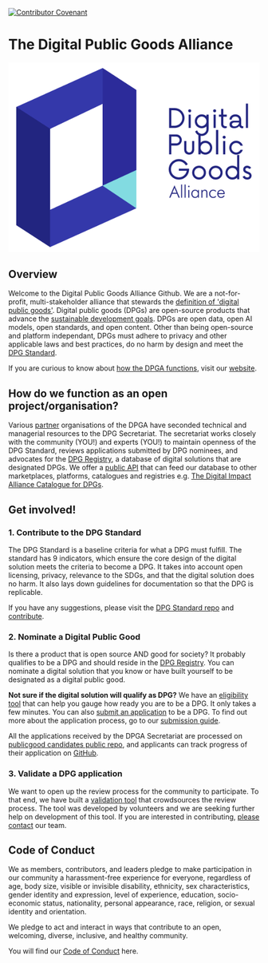 [![Contributor Covenant](https://img.shields.io/badge/Contributor%20Covenant-v2.0%20adopted-ff69b4.svg)](CODE_OF_CONDUCT.md)

# The Digital Public Goods Alliance
![DPG Cover Photo](https://github.com/DPGAlliance/.github/blob/main/profile/logo.png)

## Overview

Welcome to the Digital Public Goods Alliance Github. We are a not-for-profit, multi-stakeholder alliance that stewards the [definition of 'digital public goods'](https://digitalpublicgoods.net/digital-public-goods/). Digital public goods (DPGs) are open-source products that advance the [sustainable development goals](https://sdgs.un.org/#goal_section). DPGs are open data, open AI models, open standards, and open content. Other than being open-source and platform independant, DPGs must adhere to privacy and other applicable laws and best practices, do no harm by design and meet the [DPG Standard](https://github.com/DPGAlliance/DPG-Standard). 

If you are curious to know about [how the DPGA functions](https://digitalpublicgoods.net/what-we-do/), visit our [website](https://digitalpublicgoods.net/).

## How do we function as an open project/organisation? 
Various [partner](https://digitalpublicgoods.net/governance/) organisations of the DPGA have seconded technical and managerial resources to the DPG Secretariat. The secretariat works closely with the community (YOU!) and experts (YOU!) to maintain openness of the DPG Standard, reviews applications submitted by DPG nominees, and advocates for the [DPG Registry](https://digitalpublicgoods.net/registry/), a database of digital solutions that are designated DPGs. We offer a [public API](https://github.com/DPGAlliance/publicgoods-api) that can feed our database to other marketplaces, platforms, catalogues and registries e.g. [The Digital Impact Alliance Catalogue for DPGs](https://solutions.dial.community/).

## Get involved!
### 1. Contribute to the DPG Standard
The DPG Standard is a baseline criteria for what a DPG must fulfill. The standard has 9 indicators, which ensure the core design of the digital solution meets the criteria to become a DPG. It takes into account open licensing, privacy, relevance to the SDGs, and that the digital solution does no harm. It also lays down guidelines for documentation so that the DPG is replicable.

If you have any suggestions, please visit the [DPG Standard repo](https://github.com/DPGAlliance/DPG-Standard/) and [contribute](https://github.com/DPGAlliance/DPG-Standard/issues).

### 2. Nominate a Digital Public Good
Is there a product that is open source AND good for society? It probably qualifies to be a DPG and should reside in the [DPG Registry]([https://digitalpublicgoods.net/registry/]). You can nominate a digital solution that you know or have built yourself to be designated as a digital public good. 

**Not sure if the digital solution will qualify as DPG?** We have an [eligibility tool](https://digitalpublicgoods.net/eligibility/) that can help you gauge how ready you are to be a DPG. It only takes a few minutes. You can also [submit an application]([https://submission.digitalpublicgoods.net/](https://app.digitalpublicgoods.net/signup)) to be a DPG. To find out more about the application process, go to our [submission guide](https://digitalpublicgoods.net/submission-guide/). 

All the applications received by the DPGA Secretariat are processed on [publicgood candidates public repo](https://github.com/DPGAlliance/publicgoods-candidates), and applicants can track progress of their application on [GitHub](https://github.com/orgs/DPGAlliance/projects/1). 

### 3. Validate a DPG application 
We want to open up the review process for the community to participate. To that end, we have built a [validation tool](https://validate.digitalpublicgoods.net/) that crowdsources the review process. The tool was developed by volunteers and we are seeking further help on development of this tool. If you are interested in contributing, [please contact](https://github.com/DPGAlliance/publicgoods-validate/issues) our team. 


## Code of Conduct
We as members, contributors, and leaders pledge to make participation in our community a harassment-free experience for everyone, regardless of age, body size, visible or invisible disability, ethnicity, sex characteristics, gender identity and expression, level of experience, education, socio-economic status, nationality, personal appearance, race, religion, or sexual identity and orientation.

We pledge to act and interact in ways that contribute to an open, welcoming, diverse, inclusive, and healthy community.

You will find our [Code of Conduct](https://github.com/DPGAlliance/DPG-Standard/blob/main/CODE_OF_CONDUCT.md) here.
